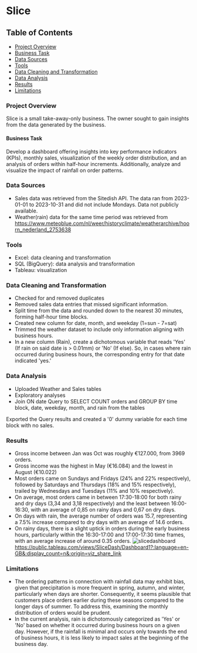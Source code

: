 # Slice



## Table of Contents
- [Project Overview](#project-overview)
- [Business Task](#business-task)
- [Data Sources](#data-sources)
- [Tools](#tools)
- [Data Cleaning and Transformation](#data-cleaning-and-transformation)
- [Data Analysis](#data-analysis)
- [Results](#results)
- [Limitations](#limitations)



### Project Overview
Slice is a small take-away-only business. The owner sought to gain insights from the data generated by the business.

#### Business Task
Develop a dashboard offering insights into key performance indicators (KPIs), monthly sales, visualization of the weekly order distribution, and an analysis of orders within half-hour increments. 
Additionally, analyze and visualize the impact of rainfall on order patterns.

### Data Sources
- Sales data was retrieved from the Sitedish API. The data ran from 2023-01-01 to 2023-10-31 and did not include Mondays. Data not publicly available.
- Weather(rain) data for the same time period was retrieved from https://www.meteoblue.com/nl/weer/historyclimate/weatherarchive/hoorn_nederland_2753638

### Tools
- Excel: data cleaning and transformation
- SQL (BigQuery): data analysis and transformation
- Tableau: visualization

### Data Cleaning and Transformation
- Checked for and removed duplicates
- Removed sales data entries that missed significant information.
-	Split time from the data and rounded down to the nearest 30 minutes, forming half-hour time blocks.
- Created new column for date, month, and weekday (1=sun - 7=sat)
- Trimmed the weather dataset to include only information aligning with business hours.
- In a new column (Rain), create a dichotomous variable that reads 'Yes' (If rain on said date is > 0.01mm) or 'No' (If else). So, in cases where rain occurred during business hours, the corresponding entry for that date indicated 'yes.'


### Data Analysis
- Uploaded Weather and Sales tables
- Exploratory analyses
- Join ON date Query to SELECT COUNT orders and GROUP BY time block, date, weekday, month, and rain from the tables

Exported the Query results and created a '0' dummy variable for each time block with no sales.



### Results
- Gross income between Jan was Oct was roughly €127.000, from 3969 orders.
- Gross income was the highest in May (€16.084) and the lowest in August (€10.022)
- Most orders came on Sundays and Fridays (24% and 22% respectively), followed by Saturdays and Thursdays (18% and 15% respectively), trailed by Wednesdays and Tuesdays (11% and 10% respectively).
- On average, most orders came in between 17:30-18:00 for both rainy and dry days (3,34 and 3,18 respectively) and the least between 16:00-16:30, with an average of 0,85 on rainy days and 0,67 on dry days.
- On days with rain, the average number of orders was 15.7, representing a 7.5% increase compared to dry days with an average of 14.6 orders.
- On rainy days, there is a slight uptick in orders during the early business hours, particularly within the 16:30-17:00 and 17:00-17:30 time frames, with an average increase of around 0.35 orders.
![slicedashboard](https://github.com/Roenhoogland/Portfolio/blob/main/assets/images/slicedashboard.png)
https://public.tableau.com/views/SliceDash/Dashboard1?:language=en-GB&:display_count=n&:origin=viz_share_link


### Limitations
- The ordering patterns in connection with rainfall data may exhibit bias, given that precipitation is more frequent in spring, autumn, and winter, particularly when days are shorter. Consequently, it seems plausible that customers place orders earlier during these seasons compared to the longer days of summer. To address this, examining the monthly distribution of orders would be prudent.
- In the current analysis, rain is dichotomously categorized as 'Yes' or 'No' based on whether it occurred during business hours on a given day. However, if the rainfall is minimal and occurs only towards the end of business hours, it is less likely to impact sales at the beginning of the business day. 
